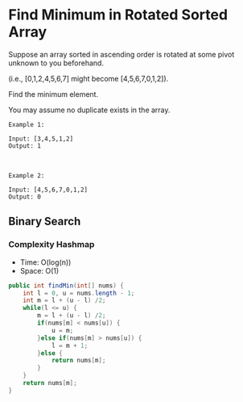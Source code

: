 # Find Minimum in Rotated Sorted Array

Suppose an array sorted in ascending order is rotated at some pivot unknown to you beforehand.

(i.e.,  [0,1,2,4,5,6,7] might become  [4,5,6,7,0,1,2]).

Find the minimum element.

You may assume no duplicate exists in the array.

    Example 1:

    Input: [3,4,5,1,2] 
    Output: 1
<br>

    Example 2:

    Input: [4,5,6,7,0,1,2]
    Output: 0

## Binary Search

### Complexity Hashmap

- Time: O(log(n))
- Space: O(1)

```Java
public int findMin(int[] nums) {
    int l = 0, u = nums.length - 1;
    int m = l + (u - l) /2;
    while(l <= u) {
        m = l + (u - l) /2;
        if(nums[m] < nums[u]) {
            u = m;
        }else if(nums[m] > nums[u]) {
            l = m + 1;
        }else {
            return nums[m];
        }
    }
    return nums[m];
}
```